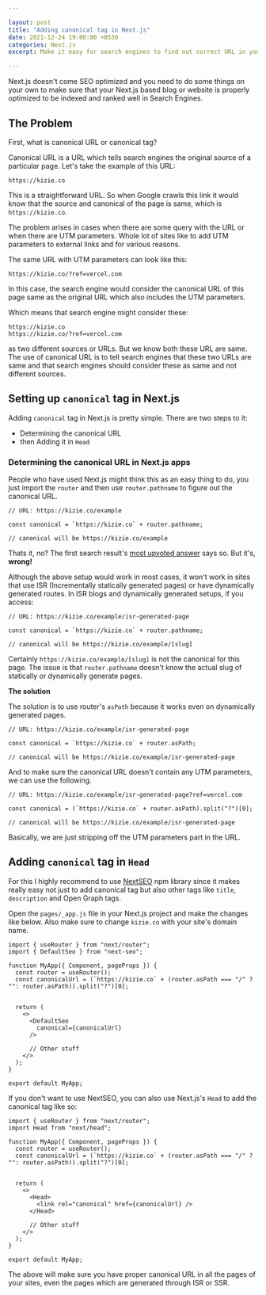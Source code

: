 ```yaml
---

layout: post
title: "Adding canonical tag in Next.js"
date: 2021-12-24 19:00:00 +0530
categories: Next.js
excerpt: Make it easy for search engines to find out correct URL in your Next.js blog or website.

---
```


Next.js doesn't come SEO optimized 
and you need to do some things on your own
to make sure that your Next.js based blog
or website is properly optimized to be
indexed and ranked well in Search Engines.

## The Problem

First, what is canonical URL or canonical tag?

Canonical URL is a URL which tells search engines
the original source of a particular page. 
Let's take the example of this URL:

```
https://kizie.co
```

This is a straightforward URL. So when Google
crawls this link it would know that 
the source and canonical of the page is same,
which is `https://kizie.co`.

The problem arises in cases when there are
some query with the URL or when there are UTM
parameters. Whole lot of sites like to add
UTM parameters to external links and for various reasons.

The same URL with UTM parameters can look like this:

```
https://kizie.co/?ref=vercel.com
```

In this case, the search engine would consider the
canonical URL of this page same as the original URL
which also includes the UTM parameters.

Which means that search engine might consider these:

```
https://kizie.co
https://kizie.co/?ref=vercel.com
```

as two different sources or URLs.
But we know both these URL are same.
The use of canonical URL is to tell
search engines that these two URLs 
are same and that search engines should
consider these as same and not different sources.

## Setting up `canonical` tag in Next.js

Adding `canonical` tag in Next.js is pretty
simple. There are two steps to it: 

- Determining the canonical URL
- then Adding it in `Head`

### Determining the canonical URL in Next.js apps

People who have used Next.js might think
this as an easy thing to do, you just
import the `router` and then use `router.pathname`
to figure out the canonical URL. 

```
// URL: https://kizie.co/example

const canonical = `https://kizie.co` + router.pathname;

// canonical will be https://kizie.co/example
```

Thats it, no? The first search result's [most upvoted
answer](https://stackoverflow.com/a/65078853) says so. But it's, **wrong!**

Although the above setup would work in most cases,
it won't work in sites that use ISR
(Incrementally statically generated pages)
or have dynamically generated routes.
In ISR blogs and dynamically generated setups,
if you access: 

```
// URL: https://kizie.co/example/isr-generated-page

const canonical = `https://kizie.co` + router.pathname;

// canonical will be https://kizie.co/example/[slug]
```

Certainly `https://kizie.co/example/[slug]` is not the
canonical for this page. The issue is that `router.pathname`
doesn't know the actual slug of statically or dynamically 
generate pages.

**The solution**

The solution is to use router's `asPath` 
because it works even on dynamically generated pages.

```
// URL: https://kizie.co/example/isr-generated-page

const canonical = `https://kizie.co` + router.asPath;

// canonical will be https://kizie.co/example/isr-generated-page
```

And to make sure the canonical URL doesn't contain
any UTM parameters, we can use the following.

```
// URL: https://kizie.co/example/isr-generated-page?ref=vercel.com

const canonical = (`https://kizie.co` + router.asPath).split("?")[0];

// canonical will be https://kizie.co/example/isr-generated-page
```

Basically, we are just stripping off the 
UTM parameters part in the URL.


## Adding `canonical` tag in `Head`

For this I highly recommend to use [NextSEO](https://github.com/garmeeh/next-seo) 
npm library since it makes really easy not just
to add canonical tag but also other tags like `title`,
`description` and Open Graph tags.

Open the `pages/_app.js` file in your Next.js project
and make the changes like below. Also make sure to change 
`kizie.co` with your site's domain name.

```
import { useRouter } from "next/router";
import { DefaultSeo } from "next-seo";

function MyApp({ Component, pageProps }) {
  const router = useRouter();
  const canonicalUrl = (`https://kizie.co` + (router.asPath === "/" ? "": router.asPath)).split("?")[0];


  return (
    <>
      <DefaultSeo
        canonical={canonicalUrl}
      />
      
      // Other stuff
    </>
  );
}

export default MyApp;
```

If you don't want to use NextSEO, you can also use
Next.js's `Head` to add the canonical tag like so:

```
import { useRouter } from "next/router";
import Head from "next/head";

function MyApp({ Component, pageProps }) {
  const router = useRouter();
  const canonicalUrl = (`https://kizie.co` + (router.asPath === "/" ? "": router.asPath)).split("?")[0];


  return (
    <>
      <Head>
        <link rel="canonical" href={canonicalUrl} />
      </Head>
      
      // Other stuff
    </>
  );
}

export default MyApp;
```

The above will make sure you have proper canonical URL
in all the pages of your sites, even the pages
which are generated through ISR or SSR.